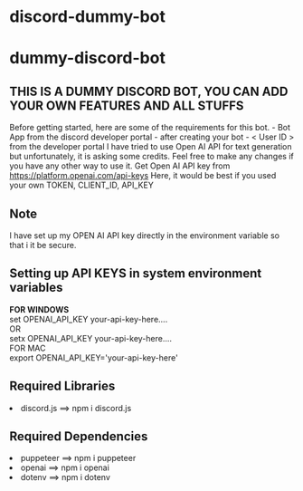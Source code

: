 ﻿# discord-dummy-bot
# dummy-discord-bot

<h2>THIS IS A DUMMY DISCORD BOT, YOU CAN ADD YOUR OWN FEATURES AND ALL STUFFS</h2>

 Before getting started, here are some of the requirements for this bot.
        - Bot App from the discord developer portal
        - <Access Token > after creating your bot
        - < User ID > from the developer portal 
I have tried to use Open AI API for text generation but unfortunately, it is asking some credits. Feel free to make any changes if you have any other way to use it.
Get Open AI API key from https://platform.openai.com/api-keys
        Here, it would be best if you used your own TOKEN, CLIENT_ID, API_KEY
<h2>Note</h2>            
I have set up my OPEN AI API key directly in the environment variable so that i it be secure.

<h2>Setting up API KEYS in system environment variables</h2>
<be>
<strong>FOR WINDOWS</strong><br>
   set OPENAI_API_KEY your-api-key-here....<br>
OR <br>
    setx OPENAI_API_KEY your-api-key-here....<br>
FOR MAC<br>
    export OPENAI_API_KEY='your-api-key-here' <br>
    <h2> Required Libraries </h2>
        <li>discord.js  ==> npm i discord.js</li>
    <h2> Required Dependencies </h2>
        <li>puppeteer ==> npm i puppeteer</li>
        <li>openai ==> npm i openai</li>
        <li>dotenv ==> npm i dotenv</li>
